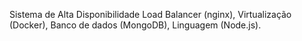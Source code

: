 Sistema de Alta Disponibilidade Load Balancer (nginx), Virtualização (Docker), Banco de dados (MongoDB), Linguagem (Node.js).
